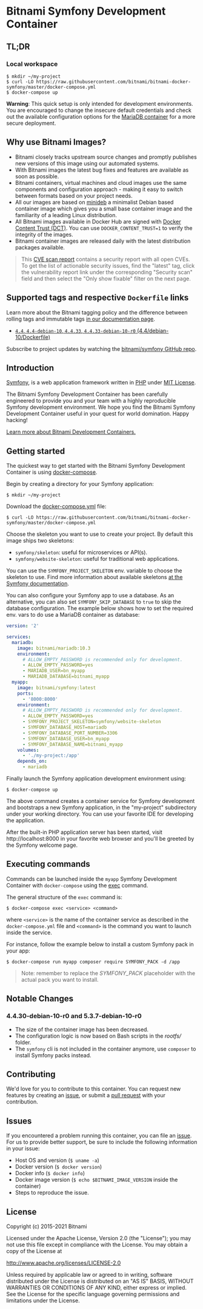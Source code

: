 
# Bitnami Symfony Development Container

## TL;DR

### Local workspace

```console
$ mkdir ~/my-project
$ curl -LO https://raw.githubusercontent.com/bitnami/bitnami-docker-symfony/master/docker-compose.yml
$ docker-compose up
```

**Warning**: This quick setup is only intended for development environments. You are encouraged to change the insecure default credentials and check out the available configuration options for the [MariaDB container](https://github.com/bitnami/bitnami-docker-mariadb#readme) for a more secure deployment.

## Why use Bitnami Images?

* Bitnami closely tracks upstream source changes and promptly publishes new versions of this image using our automated systems.
* With Bitnami images the latest bug fixes and features are available as soon as possible.
* Bitnami containers, virtual machines and cloud images use the same components and configuration approach - making it easy to switch between formats based on your project needs.
* All our images are based on [minideb](https://github.com/bitnami/minideb) a minimalist Debian based container image which gives you a small base container image and the familiarity of a leading Linux distribution.
* All Bitnami images available in Docker Hub are signed with [Docker Content Trust (DCT)](https://docs.docker.com/engine/security/trust/content_trust/). You can use `DOCKER_CONTENT_TRUST=1` to verify the integrity of the images.
* Bitnami container images are released daily with the latest distribution packages available.


> This [CVE scan report](https://quay.io/repository/bitnami/symfony?tab=tags) contains a security report with all open CVEs. To get the list of actionable security issues, find the "latest" tag, click the vulnerability report link under the corresponding "Security scan" field and then select the "Only show fixable" filter on the next page.

## Supported tags and respective `Dockerfile` links

Learn more about the Bitnami tagging policy and the difference between rolling tags and immutable tags [in our documentation page](https://docs.bitnami.com/tutorials/understand-rolling-tags-containers/).


* [`4.4`, `4.4-debian-10`, `4.4.33`, `4.4.33-debian-10-r0` (4.4/debian-10/Dockerfile)](https://github.com/bitnami/bitnami-docker-symfony/blob/4.4.33-debian-10-r0/4.4/debian-10/Dockerfile)

Subscribe to project updates by watching the [bitnami/symfony GitHub repo](https://github.com/bitnami/bitnami-docker-symfony).

## Introduction

[Symfony](https://symfony.com/), is a web application framework written in [PHP](http://www.php.net) under [MIT License](http://symfony.com/doc/current/contributing/code/license.html).

The Bitnami Symfony Development Container has been carefully engineered to provide you and your team with a highly reproducible Symfony development environment. We hope you find the Bitnami Symfony Development Container useful in your quest for world domination. Happy hacking!

[Learn more about Bitnami Development Containers.](https://docs.bitnami.com/containers/how-to/use-bitnami-development-containers/)

## Getting started

The quickest way to get started with the Bitnami Symfony Development Container is using [docker-compose](https://docs.docker.com/compose/).

Begin by creating a directory for your Symfony application:

```console
$ mkdir ~/my-project
```

Download the [docker-compose.yml](https://raw.githubusercontent.com/bitnami/bitnami-docker-symfony/master/docker-compose.yml) file:

```console
$ curl -LO https://raw.githubusercontent.com/bitnami/bitnami-docker-symfony/master/docker-compose.yml
```

Choose the skeleton you want to use to create your project. By default this image ships two skeletons:

- `symfony/skeleton`: useful for microservices or API(s).
- `symfony/website-skeleton`: useful for traditional web applications.

You can use the `SYMFONY_PROJECT_SKELETON` env. variable to choose the skeleton to use. Find more information about available skeletons [at the Symfony documentation](https://symfony.com/doc/current/setup.html#creating-symfony-applications).

You can also configure your Symfony app to use a database. As an alternative, you can also set `SYMFONY_SKIP_DATABASE` to `true` to skip the database configuration.
The example below shows how to set the required env. vars to do use a MariaDB container as database:

```yaml
version: '2'

services:
  mariadb:
    image: bitnami/mariadb:10.3
    environment:
      # ALLOW_EMPTY_PASSWORD is recommended only for development.
      - ALLOW_EMPTY_PASSWORD=yes
      - MARIADB_USER=bn_myapp
      - MARIADB_DATABASE=bitnami_myapp
  myapp:
    image: bitnami/symfony:latest
    ports:
      - '8000:8000'
    environment:
      # ALLOW_EMPTY_PASSWORD is recommended only for development.
      - ALLOW_EMPTY_PASSWORD=yes
      - SYMFONY_PROJECT_SKELETON=symfony/website-skeleton
      - SYMFONY_DATABASE_HOST=mariadb
      - SYMFONY_DATABASE_PORT_NUMBER=3306
      - SYMFONY_DATABASE_USER=bn_myapp
      - SYMFONY_DATABASE_NAME=bitnami_myapp
    volumes:
      - './my-project:/app'
    depends_on:
      - mariadb
```

Finally launch the Symfony application development environment using:

```console
$ docker-compose up
```

The above command creates a container service for Symfony development and bootstraps a new Symfony application, in the "my-project" subdirectory under your working directory. You can use your favorite IDE for developing the application.

After the built-in PHP application server has been started, visit http://localhost:8000 in your favorite web browser and you'll be greeted by the Symfony welcome page.

## Executing commands

Commands can be launched inside the `myapp` Symfony Development Container with `docker-compose` using the [exec](https://docs.docker.com/compose/reference/exec/) command.

The general structure of the `exec` command is:

```console
$ docker-compose exec <service> <command>
```

where `<service>` is the name of the container service as described in the `docker-compose.yml` file and `<command>` is the command you want to launch inside the service.

For instance, follow the example below to install a custom Symfony pack in your app:

```console
$ docker-compose run myapp composer require SYMFONY_PACK -d /app
```

> Note: remember to replace the _SYMFONY_PACK_ placeholder with the actual pack you want to install.

## Notable Changes

### 4.4.30-debian-10-r0 and 5.3.7-debian-10-r0

- The size of the container image has been decreased.
- The configuration logic is now based on Bash scripts in the *rootfs/* folder.
- The `symfony` cli is not included in the container anymore, use `composer` to install Symfony packs instead.

## Contributing

We'd love for you to contribute to this container. You can request new features by creating an [issue](https://github.com/bitnami/bitnami-docker-symfony/issues), or submit a [pull request](https://github.com/bitnami/bitnami-docker-symfony/pulls) with your contribution.

## Issues

If you encountered a problem running this container, you can file an [issue](https://github.com/bitnami/bitnami-docker-symfony/issues/new). For us to provide better support, be sure to include the following information in your issue:

- Host OS and version (`$ uname -a`)
- Docker version (`$ docker version`)
- Docker info (`$ docker info`)
- Docker image version (`$ echo $BITNAMI_IMAGE_VERSION` inside the container)
- Steps to reproduce the issue.

## License

Copyright (c) 2015-2021 Bitnami

Licensed under the Apache License, Version 2.0 (the "License");
you may not use this file except in compliance with the License.
You may obtain a copy of the License at

  <http://www.apache.org/licenses/LICENSE-2.0>

Unless required by applicable law or agreed to in writing, software
distributed under the License is distributed on an "AS IS" BASIS,
WITHOUT WARRANTIES OR CONDITIONS OF ANY KIND, either express or implied.
See the License for the specific language governing permissions and
limitations under the License.
